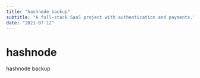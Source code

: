 ```yaml
---
title: "hashnode backup"
subtitle: "A full-stack SaaS project with authentication and payments."
date: "2021-07-12"
---
```

# hashnode
hashnode backup
